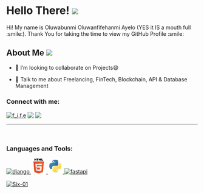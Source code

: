 <h1> Hello There! <img src = "https://raw.githubusercontent.com/MartinHeinz/MartinHeinz/master/wave.gif" width = 50px> </h1>
<p align='center'>
  
<div size='20px'> Hi! My name is Oluwabunmi Oluwanfifehanmi Ayelo (YES it IS a mouth full :smile:). Thank You for taking the time to view my GitHub Profile :smile: 
</div>


<h2> About Me <img src = "https://media0.giphy.com/media/KDDpcKigbfFpnejZs6/giphy.gif?cid=ecf05e47oy6f4zjs8g1qoiystc56cu7r9tb8a1fe76e05oty&rid=giphy.gif" width = 100px></h2>


- 👯 I’m looking to collaborate on Projects😄

- 💬 Talk to me about Freelancing, FinTech, Blockchain, API & Database Management


<h3 align="left">Connect with me:</h3>
<p align="left">
<a href="https://instagram.com/f_i.f.e" target="blank"><img align="center" src="https://raw.githubusercontent.com/rahuldkjain/github-profile-readme-generator/master/src/images/icons/Social/instagram.svg" alt="f_i.f.e" height="30" width="40" /></a>
<a href = 'https://www.linkedin.com/in/fife-oluwabunmi-633868244/'> <img width = '32px' align= 'center' src="https://raw.githubusercontent.com/rahulbanerjee26/githubAboutMeGenerator/main/icons/linked-in-alt.svg"/></a> 
<a href = 'https://twitter.com/FifeOluwabunmi'> <img width = '32px' align= 'center' src="https://raw.githubusercontent.com/rahulbanerjee26/githubAboutMeGenerator/main/icons/twitter.svg"/></a> 
</p>


<hr>
<br>


<h3 align="left">Languages and Tools:</h3>
<p align="left"> <a href="https://www.djangoproject.com/" target="_blank" rel="noreferrer"> <img src="https://cdn.worldvectorlogo.com/logos/django.svg" alt="django" width="40" height="40"/> <a href="https://www.w3.org/html/" target="_blank" rel="noreferrer"> <img src="https://raw.githubusercontent.com/devicons/devicon/master/icons/html5/html5-original-wordmark.svg" alt="html5" width="40" height="40"/> </a> <a href="https://www.python.org" target="_blank" rel="noreferrer"> <img src="https://raw.githubusercontent.com/devicons/devicon/master/icons/python/python-original.svg" alt="python" width="40" height="40"/> </a> <a href="https://fastapi.tiangolo.com/" target="_blank" rel="noreferrer"> <img src="https://cdn.worldvectorlogo.com/logos/fastapi.svg" alt="fastapi" width="40" height="40"/>
  
<!--   <p><img align="left" src="https://github-readme-stats.vercel.app/api/top-langs?username=Six-01&show_icons=true&locale=en&layout=compact" alt="Six-01" /></p> -->

<!-- <p>&nbsp;<img align="center" src="https://github-readme-stats.vercel.app/api?username=Six-01&show_icons=true&locale=en" alt="Six-01" /></p> -->

<p><img align="center" src="https://github-readme-streak-stats.herokuapp.com/?user=Six-01&" alt="Six-01" /></p>


